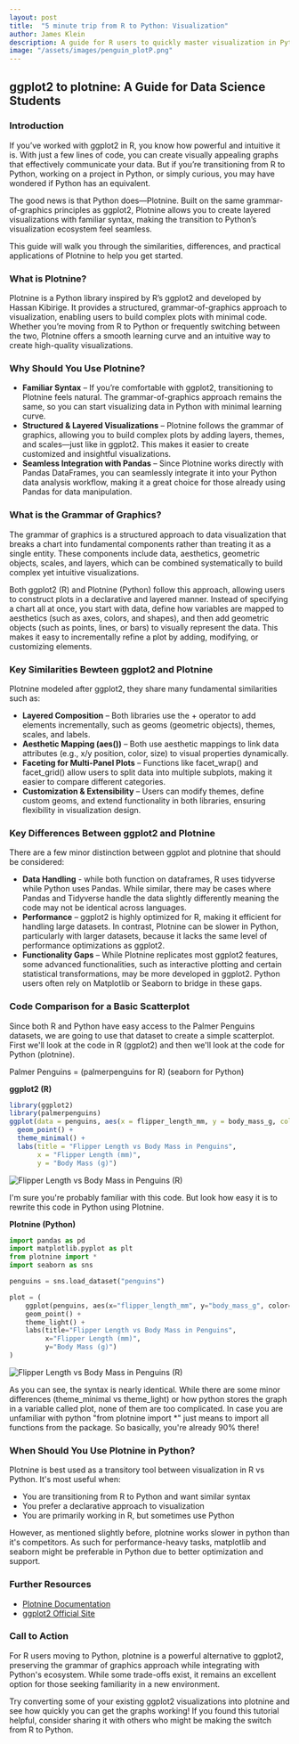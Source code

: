```yaml
---
layout: post
title:  "5 minute trip from R to Python: Visualization"
author: James Klein
description: A guide for R users to quickly master visualization in Python using the Plotnine package.
image: "/assets/images/penguin_plotP.png"
---
```


## ggplot2 to plotnine: A Guide for Data Science Students

### **Introduction**  
If you’ve worked with ggplot2 in R, you know how powerful and intuitive it is. With just a few lines of code, you can create visually appealing graphs that effectively communicate your data. But if you’re transitioning from R to Python, working on a project in Python, or simply curious, you may have wondered if Python has an equivalent.  

The good news is that Python does—Plotnine. Built on the same grammar-of-graphics principles as ggplot2, Plotnine allows you to create layered visualizations with familiar syntax, making the transition to Python’s visualization ecosystem feel seamless.  

This guide will walk you through the similarities, differences, and practical applications of Plotnine to help you get started.  

### What is Plotnine?
Plotnine is a Python library inspired by R’s ggplot2 and developed by Hassan Kibirige. It provides a structured, grammar-of-graphics approach to visualization, enabling users to build complex plots with minimal code. Whether you’re moving from R to Python or frequently switching between the two, Plotnine offers a smooth learning curve and an intuitive way to create high-quality visualizations.  

### Why Should You Use Plotnine?
- **Familiar Syntax** – If you’re comfortable with ggplot2, transitioning to Plotnine feels natural. The grammar-of-graphics approach remains the same, so you can start visualizing data in Python with minimal learning curve.  
- **Structured & Layered Visualizations** – Plotnine follows the grammar of graphics, allowing you to build complex plots by adding layers, themes, and scales—just like in ggplot2. This makes it easier to create customized and insightful visualizations.  
- **Seamless Integration with Pandas** – Since Plotnine works directly with Pandas DataFrames, you can seamlessly integrate it into your Python data analysis workflow, making it a great choice for those already using Pandas for data manipulation.  

### What is the Grammar of Graphics?  
The grammar of graphics is a structured approach to data visualization that breaks a chart into fundamental components rather than treating it as a single entity. These components include data, aesthetics, geometric objects, scales, and layers, which can be combined systematically to build complex yet intuitive visualizations.  

Both ggplot2 (R) and Plotnine (Python) follow this approach, allowing users to construct plots in a declarative and layered manner. Instead of specifying a chart all at once, you start with data, define how variables are mapped to aesthetics (such as axes, colors, and shapes), and then add geometric objects (such as points, lines, or bars) to visually represent the data. This makes it easy to incrementally refine a plot by adding, modifying, or customizing elements.  

### Key Similarities Bewteen ggplot2 and Plotnine
Plotnine modeled after ggplot2, they share many fundamental similarities such as: 
- **Layered Composition** – Both libraries use the + operator to add elements incrementally, such as geoms (geometric objects), themes, scales, and labels.  
- **Aesthetic Mapping (aes())** – Both use aesthetic mappings to link data attributes (e.g., x/y position, color, size) to visual properties dynamically.  
- **Faceting for Multi-Panel Plots** – Functions like facet_wrap() and facet_grid() allow users to split data into multiple subplots, making it easier to compare different categories.  
- **Customization & Extensibility** – Users can modify themes, define custom geoms, and extend functionality in both libraries, ensuring flexibility in visualization design.

### Key Differences Between ggplot2 and Plotnine
There are a few minor distinction between ggplot and plotnine that should be considered:
- **Data Handling** - while both function on dataframes, R uses tidyverse while Python uses Pandas. While similar, there may be cases where Pandas and Tidyverse handle the data slightly differently meaning the code may not be identical across languages.
- **Performance** – ggplot2 is highly optimized for R, making it efficient for handling large datasets. In contrast, Plotnine can be slower in Python, particularly with larger datasets, because it lacks the same level of performance optimizations as ggplot2.
- **Functionality Gaps** – While Plotnine replicates most ggplot2 features, some advanced functionalities, such as interactive plotting and certain statistical transformations, may be more developed in ggplot2. Python users often rely on Matplotlib or Seaborn to bridge in these gaps.  

### Code Comparison for a Basic Scatterplot

Since both R and Python have easy access to the Palmer Penguins datasets, we are going to use that dataset to create a simple scatterplot. First we'll look at the code in R (ggplot2) and then we'll look at the code for Python (plotnine). 

Palmer Penguins = (palmerpenguins for R) (seaborn for Python)

**ggplot2 (R)**
```r
library(ggplot2)
library(palmerpenguins)
ggplot(data = penguins, aes(x = flipper_length_mm, y = body_mass_g, color = species)) +
  geom_point() +
  theme_minimal() +
  labs(title = "Flipper Length vs Body Mass in Penguins",
       x = "Flipper Length (mm)",
       y = "Body Mass (g)")
```
![Flipper Length vs Body Mass in Penguins (R)](https://schneeman71.github.io/Klein-Blog/assets/images/penguin_plotG.jpg)

I'm sure you're probably familiar with this code. But look how easy it is to rewrite this code in Python using Plotnine.


**Plotnine (Python)**
```python
import pandas as pd
import matplotlib.pyplot as plt
from plotnine import *
import seaborn as sns

penguins = sns.load_dataset("penguins")

plot = (
    ggplot(penguins, aes(x="flipper_length_mm", y="body_mass_g", color="species")) +
    geom_point() +
    theme_light() +
    labs(title="Flipper Length vs Body Mass in Penguins", 
         x="Flipper Length (mm)", 
         y="Body Mass (g)")
)
```
![Flipper Length vs Body Mass in Penguins (R)](https://schneeman71.github.io/Klein-Blog/assets/images/penguin_plotP.png)



As you can see, the syntax is nearly identical. While there are some minor differences (theme_minimal vs theme_light) or how python stores the graph in a variable called plot, none of them are too complicated. In case you are unfamiliar with python "from plotnine import *" just means to import all functions from the package.
So basically, you're already 90% there!

### When Should You Use Plotnine in Python?
Plotnine is best used as a transitory tool between visualization in R vs Python. It's most useful when:
- You are transitioning from R to Python and want similar syntax
- You prefer a declarative approach to visualization
- You are primarily working in R, but sometimes use Python

However, as mentioned slightly before, plotnine works slower in python than it's competitors. As such for performance-heavy tasks, matplotlib and seaborn might be preferable in Python due to better optimization and support.


### Further Resources
- <a href="https://plotnine.readthedocs.io/" target="_blank" rel="noopener noreferrer">Plotnine Documentation</a>
- <a href="https://ggplot2.tidyverse.org/" target="_blank" rel="noopener noreferrer">ggplot2 Official Site</a>


### Call to Action
For R users moving to Python, plotnine is a powerful alternative to ggplot2, preserving the grammar of graphics approach while integrating with Python's ecosystem. While some trade-offs exist, it remains an excellent option for those seeking familiarity in a new environment.

Try converting some of your existing ggplot2 visualizations into plotnine and see how quickly you can get the graphs working! If you found this tutorial helpful, consider sharing it with others who might be making the switch from R to Python.
